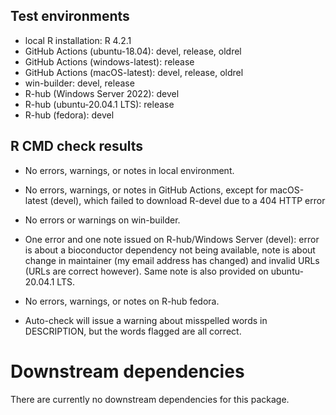 ## Test environments
* local R installation: R 4.2.1
* GitHub Actions (ubuntu-18.04): devel, release, oldrel
* GitHub Actions (windows-latest): release
* GitHub Actions (macOS-latest): devel, release, oldrel
* win-builder: devel, release
* R-hub (Windows Server 2022): devel
* R-hub (ubuntu-20.04.1 LTS): release
* R-hub (fedora): devel

## R CMD check results

* No errors, warnings, or notes in local environment.

* No errors, warnings, or notes in GitHub Actions, except for macOS-latest (devel),
which failed to download R-devel due to a 404 HTTP error

* No errors or warnings on win-builder.

* One error and one note issued on R-hub/Windows Server (devel): error is about a 
bioconductor dependency not being available, note is about change in maintainer
(my email address has changed) and invalid URLs (URLs are correct however). 
Same note is also provided on ubuntu-20.04.1 LTS.

* No errors, warnings, or notes on R-hub fedora.

* Auto-check will issue a warning about misspelled words in DESCRIPTION, but the words flagged are all correct.


# Downstream dependencies

There are currently no downstream dependencies for this package.